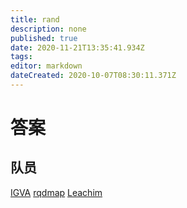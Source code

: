```yaml
---
title: rand
description: none
published: true
date: 2020-11-21T13:35:41.934Z
tags: 
editor: markdown
dateCreated: 2020-10-07T08:30:11.371Z
---
```


# 答案

## 队员

[IGVA](/person/IGVA)
[rqdmap](https://icpc.xidian.wiki/zh/person/rqdmap)
[Leachim](/person/Leachim)
